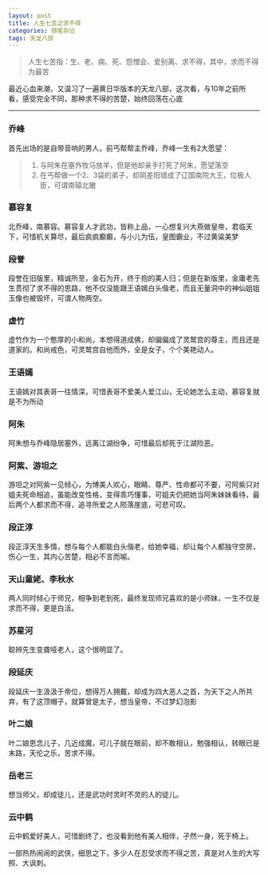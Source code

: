 ```yaml
---
layout: post
title: 人生七苦之求不得
categories: 随笔杂记
tags: 天龙八部
---
```


>人生七苦指：生、老、病、死、怨憎会、爱别离、求不得，其中，求而不得为最苦

最近心血来潮，又温习了一遍黄日华版本的天龙八部，这次看，与10年之前所看，感受完全不同，那种求不得的苦楚，始终回荡在心底

---

### 乔峰

首先出场的是自带音响的男人，前丐帮帮主乔峰，乔峰一生有2大愿望：

>1. 与阿朱在塞外牧马放羊，但是他却亲手打死了阿朱，愿望落空
>2. 在丐帮做一个2、3袋的弟子，却阴差阳错成了辽国南院大王，位极人臣，可谓南辕北辙

### 慕容复

北乔峰，南慕容。慕容复人才武功，皆称上品，一心想复兴大燕做皇帝，君临天下，可惜机关算尽，最后疯疯癫癫，与小儿为伍，皇图霸业，不过黄粱美梦

### 段誉

段誉在旧版里，精诚所至，金石为开，终于抱的美人归；但是在新版里，金庸老先生贯彻了求不得的思路，他不仅没能跟王语嫣白头偕老，而且无量洞中的神仙姐姐玉像也被毁坏，可谓人物两空。

### 虚竹

虚竹作为一个憨厚的小和尚，本想得道成佛，却偏偏成了灵鹫宫的尊主，而且还是道家的。和尚戒色，可灵鹫宫自他而外，全是女子，个个美艳动人。

### 王语嫣

王语嫣对其表哥一往情深，可惜表哥不爱美人爱江山，无论她怎么主动，慕容复就是不为所动

### 阿朱

阿朱想与乔峰隐居塞外，远离江湖纷争，可惜最后却死于江湖险恶。

### 阿紫、游坦之

游坦之对阿紫一见倾心，为博美人欢心，眼睛、尊严、性命都可不要，可阿紫只对姐夫死命相追，虽能改变性格，变得乖巧懂事，可姐夫仍把她当阿朱妹妹看待，最后两个人都求而不得，追寻所爱之人陨落崖底，可悲可叹。

### 段正淳

段正淳天生多情，想与每个人都能白头偕老，给她幸福，却让每个人都独守空房，伤心一生，其内心苦楚，相必不言而喻。

### 天山童姥、李秋水

两人同时倾心于师兄，相争到老到死，最终发现师兄喜欢的是小师妹，一生不仅是求而不得，更是白活。

### 苏星河

聪辨先生变聋哑老人，这个很明显了。

### 段延庆

段延庆一生汲汲于帝位，想得万人拥戴，却成为四大恶人之首，为天下之人所共弃，有了这顶帽子，就算曾是太子，想当皇帝，不过梦幻泡影

### 叶二娘

叶二娘思念儿子，几近成魔，可儿子就在眼前，却不敢相认，勉强相认，转眼已是末路，天伦之乐，苦求不得。

### 岳老三

想当师父，却成徒儿，还是武功时灵时不灵的人的徒儿。

### 云中鹤

云中鹤爱好美人，可惜剧终了，也没看到他有美人相伴，孑然一身，死于椅上。

一部热热闹闹的武侠，细思之下，多少人在忍受求而不得之苦，真是对人生的大写照、大讽刺。

